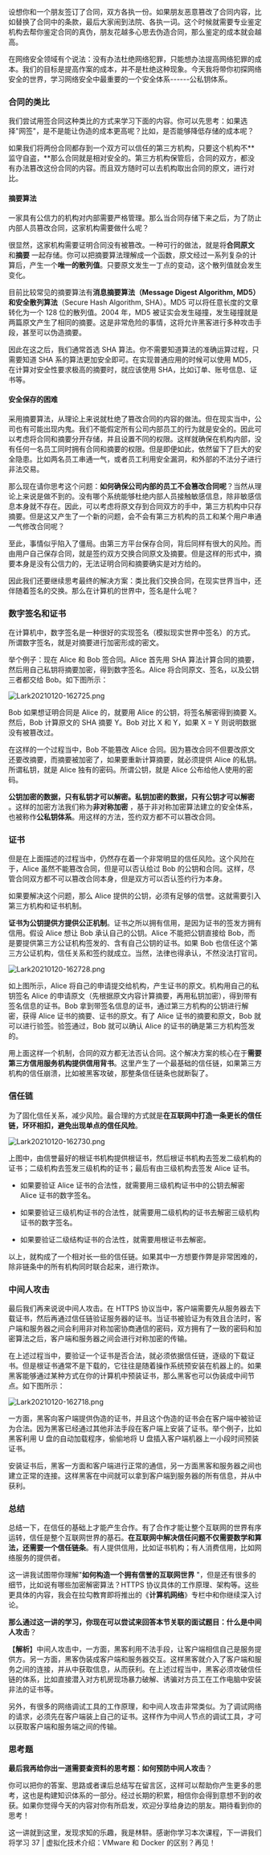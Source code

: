 设想你和一个朋友签订了合同，双方各执一份。如果朋友恶意篡改了合同内容，比如替换了合同中的条款，最后大家闹到法院、各执一词。这个时候就需要专业鉴定机构去帮你鉴定合同的真伪，朋友花越多心思去伪造合同，那么鉴定的成本就会越高。

在网络安全领域有个说法：没有办法杜绝网络犯罪，只能想办法提高网络犯罪的成本。我们的目标是提高作案的成本，并不是杜绝这种现象。今天我将带你初探网络安全的世界，学习网络安全中最重要的一个安全体系------公私钥体系。

### 合同的类比

我们尝试用签合同这种类比的方式来学习下面的内容。你可以先思考：如果选择"网签"，是不是能让伪造的成本更高呢？比如，是否能够降低存储的成本呢？

如果我们将两份合同都存到一个双方可以信任的第三方机构，只要这个机构不\*\*监守自盗，\*\*那么合同就是相对安全的。第三方机构保管后，合同的双方，都没有办法篡改这份合同的内容。而且双方随时可以去机构取出合同的原文，进行对比。

#### 摘要算法

一家具有公信力的机构对内部需要严格管理。那么当合同存储下来之后，为了防止内部人员篡改合同，这家机构需要做什么呢？

很显然，这家机构需要证明合同没有被篡改。一种可行的做法，就是将**合同原文** 和**摘要** 一起存储。你可以把摘要算法理解成一个函数，原文经过一系列复杂的计算后，产生一个**唯一的散列值**。只要原文发生一丁点的变动，这个散列值就会发生变化。

目前比较常见的摘要算法有**消息摘要算法（**Message Digest Algorithm, MD5）和**安全散列算法**（Secure Hash Algorithm, SHA）。MD5 可以将任意长度的文章转化为一个 128 位的散列值。2004 年，MD5 被证实会发生碰撞，发生碰撞就是两篇原文产生了相同的摘要。这是非常危险的事情，这将允许黑客进行多种攻击手段，甚至可以伪造摘要。

因此在这之后，我们通常首选 SHA 算法。你不需要知道算法的准确运算过程，只需要知道 SHA 系的算法更加安全即可。在实现普通应用的时候可以使用 MD5，在计算对安全性要求极高的摘要时，就应该使用 SHA，比如订单、账号信息、证书等。

#### 安全保存的困难

采用摘要算法，从理论上来说就杜绝了篡改合同的内容的做法。但在现实当中，公司也有可能出现内鬼。我们不能假定所有公司内部员工的行为就是安全的。因此可以考虑将合同和摘要分开存储，并且设置不同的权限。这样就确保在机构内部，没有任何一名员工同时拥有合同和摘要的权限。但是即便如此，依然留下了巨大的安全隐患。比如两名员工串通一气，或者员工利用安全漏洞，和外部的不法分子进行非法交易。

那么现在请你思考这个问题：**如何确保公司内部的员工不会篡改合同呢**？当然从理论上来说是做不到的。没有哪个系统能够杜绝内部人员接触敏感信息，除非敏感信息本身就不存在。因此，可以考虑将原文存到合同双方的手中，第三方机构中只存摘要。但是这又产生了一个新的问题，会不会有第三方机构的员工和某个用户串通一气修改合同呢？

至此，事情似乎陷入了僵局。由第三方平台保存合同，背后同样有很大的风险。而由用户自己保存合同，就是签约双方交换合同原文及摘要。但是这样的形式中，摘要本身是没有公信力的，无法证明合同和摘要确实是对方给的。

因此我们还要继续思考最终的解决方案：类比我们交换合同，在现实世界当中，还伴随着签名的交换。那么在计算机的世界中，签名是什么呢？

### 数字签名和证书

在计算机中，数字签名是一种很好的实现签名（模拟现实世界中签名）的方式。 所谓数字签名，就是对摘要进行加密形成的密文。

举个例子：现在 Alice 和 Bob 签合同。Alice 首先用 SHA 算法计算合同的摘要，然后用自己私钥将摘要加密，得到数字签名。Alice 将合同原文、签名，以及公钥三者都交给 Bob。如下图所示：

![Lark20210120-162725.png](https://s0.lgstatic.com/i/image/M00/8F/76/CgqCHmAH6jSAER_BAACprlu8LmA391.png)

Bob 如果想证明合同是 Alice 的，就要用 Alice 的公钥，将签名解密得到摘要 X。然后，Bob 计算原文的 SHA 摘要 Y。Bob 对比 X 和 Y，如果 X = Y 则说明数据没有被篡改过。

在这样的一个过程当中，Bob 不能篡改 Alice 合同。因为篡改合同不但要改原文还要改摘要，而摘要被加密了，如果要重新计算摘要，就必须提供 Alice 的私钥。所谓私钥，就是 Alice 独有的密码。所谓公钥，就是 Alice 公布给他人使用的密码。

**公钥加密的数据，只有私钥才可以解密。私钥加密的数据，只有公钥才可以解密** 。这样的加密方法我们称为**非对称加密** ，基于非对称加密算法建立的安全体系，也被称作**公私钥体系**。用这样的方法，签约双方都不可以篡改合同。

### 证书

但是在上面描述的过程当中，仍然存在着一个非常明显的信任风险。这个风险在于，Alice 虽然不能篡改合同，但是可以否认给过 Bob 的公钥和合同。这样，尽管合同双方都不可以篡改合同本身，但是双方可以否认签约行为本身。

如果要解决这个问题，那么 Alice 提供的公钥，必须有足够的信誉。这就需要引入第三方机构和证书机制。

**证书为公钥提供方提供公正机制**。证书之所以拥有信用，是因为证书的签发方拥有信用。假设 Alice 想让 Bob 承认自己的公钥。Alice 不能把公钥直接给 Bob，而是要提供第三方公证机构签发的、含有自己公钥的证书。如果 Bob 也信任这个第三方公证机构，信任关系和签约就成立。当然，法律也得承认，不然没法打官司。

![Lark20210120-162728.png](https://s0.lgstatic.com/i/image2/M01/07/5C/CgpVE2AH6j6ASBKvAADJu5B4-Bc773.png)

如上图所示，Alice 将自己的申请提交给机构，产生证书的原文。机构用自己的私钥签名 Alice 的申请原文（先根据原文内容计算摘要，再用私钥加密），得到带有签名信息的证书。Bob 拿到带签名信息的证书，通过第三方机构的公钥进行解密，获得 Alice 证书的摘要、证书的原文。有了 Alice 证书的摘要和原文，Bob 就可以进行验签。验签通过，Bob 就可以确认 Alice 的证书的确是第三方机构签发的。

用上面这样一个机制，合同的双方都无法否认合同。这个解决方案的核心在于**需要第三方信用服务机构提供信用背书**。这里产生了一个最基础的信任链，如果第三方机构的信任崩溃，比如被黑客攻破，那整条信任链条也就断裂了。

### 信任链

为了固化信任关系，减少风险。最合理的方式就是**在互联网中打造一条更长的信任链，环环相扣，避免出现单点的信任风险**。

![Lark20210120-162730.png](https://s0.lgstatic.com/i/image2/M01/07/5A/Cip5yGAH6kWAEWq5AABj5AWYCbQ099.png)

上图中，由信誉最好的根证书机构提供根证书，然后根证书机构去签发二级机构的证书；二级机构去签发三级机构的证书；最后有由三级机构去签发 Alice 证书。

* 如果要验证 Alice 证书的合法性，就需要用三级机构证书中的公钥去解密 Alice 证书的数字签名。

* 如果要验证三级机构证书的合法性，就需要用二级机构的证书去解密三级机构证书的数字签名。

* 如果要验证二级结构证书的合法性，就需要用根证书去解密。

以上，就构成了一个相对长一些的信任链。如果其中一方想要作弊是非常困难的，除非链条中的所有机构同时联合起来，进行欺诈。

### 中间人攻击

最后我们再来说说中间人攻击。在 HTTPS 协议当中，客户端需要先从服务器去下载证书，然后再通过信任链验证服务器的证书。当证书被验证为有效且合法时，客户端和服务器之间会利用非对称加密协商通信的密码，双方拥有了一致的密码和加密算法之后，客户端和服务器之间会进行对称加密的传输。

在上述过程当中，要验证一个证书是否合法，就必须依据信任链，逐级的下载证书。但是根证书通常不是下载的，它往往是随着操作系统预安装在机器上的。如果黑客能够通过某种方式在你的计算机中预装证书，那么黑客也可以伪装成中间节点。如下图所示：

![Lark20210120-162718.png](https://s0.lgstatic.com/i/image2/M01/07/5C/CgpVE2AH6kyAHNWzAABv6F_xIJU589.png)

一方面，黑客向客户端提供伪造的证书，并且这个伪造的证书会在客户端中被验证为合法。因为黑客已经通过其他非法手段在客户端上安装了证书。举个例子，比如黑客利用 U 盘的自动加载程序，偷偷地将 U 盘插入客户端机器上一小段时间预装证书。

安装证书后，黑客一方面和客户端进行正常的通信，另一方面黑客和服务器之间也建立正常的连接。这样黑客在中间就可以拿到客户端到服务器的所有信息，并从中获利。

### 总结

总结一下，在信任的基础上才能产生合作。有了合作才能让整个互联网的世界有序运转，信任是整个互联网世界的基石。**在互联网中解决信任问题不仅需要数学和算法，还需要一个信任链条**。有人提供信用，比如证书机构；有人消费信用，比如网络服务的提供者。

这一讲我试图带你理解"**如何构造一个拥有信誉的互联网世界** "，但是还有很多的细节，比如说有哪些加密解密算法？HTTPS 协议具体的工作原理、架构等。这些更具体的内容，我会在拉勾教育即将推出的《**计算机网络**》专栏中和你继续深入讨论。

**那么通过这一讲的学习，你现在可以尝试来回答本节关联的面试题目：什么是中间人攻击**？

【**解析**】中间人攻击中，一方面，黑客利用不法手段，让客户端相信自己是服务提供方。另一方面，黑客伪装成客户端和服务器交互。这样黑客就介入了客户端和服务之间的连接，并从中获取信息，从而获利。在上述过程当中，黑客必须攻破信任链的体系，比如直接潜入对方机房现场暴力破解、诱骗对方员工在工作电脑中安装非法的证书等。

另外，有很多的网络调试工具的工作原理，和中间人攻击非常类似。为了调试网络的请求，必须先在客户端装上自己的证书。这样作为中间人节点的调试工具，才可以获取客户端和服务端之间的传输。

### 思考题

**最后我再给你出一道需要查资料的思考题：如何预防中间人攻击**？

你可以把你的答案、思路或者课后总结写在留言区，这样可以帮助你产生更多的思考，这也是构建知识体系的一部分。经过长期的积累，相信你会得到意想不到的收获。如果你觉得今天的内容对你有所启发，欢迎分享给身边的朋友。期待看到你的思考！

这一讲就到这里，发现求知的乐趣，我是林䭽。感谢你学习本次课程，下一讲我们将学习 37 \| 虚拟化技术介绍：VMware 和 Docker 的区别？再见！
